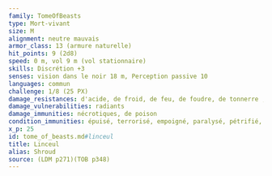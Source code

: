 ```yaml
---
family: TomeOfBeasts
type: Mort-vivant
size: M
alignment: neutre mauvais
armor_class: 13 (armure naturelle)
hit_points: 9 (2d8)
speed: 0 m, vol 9 m (vol stationnaire)
skills: Discrétion +3
senses: vision dans le noir 18 m, Perception passive 10
languages: commun
challenge: 1/8 (25 PX)
damage_resistances: d'acide, de froid, de feu, de foudre, de tonnerre ; contondants, perforants et tranchants issus d'armes non magiques qui ne sont pas en argent
damage_vulnerabilities: radiants
damage_immunities: nécrotiques, de poison
condition_immunities: épuisé, terrorisé, empoigné, paralysé, pétrifié, empoisonné, à terre, entravé
x_p: 25
id: tome_of_beasts.md#linceul
title: Linceul
alias: Shroud
source: (LDM p271)(TOB p348)
---
```


